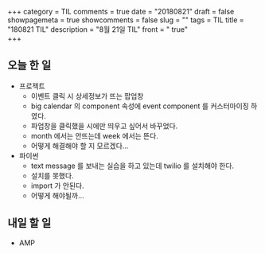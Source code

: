 +++
category = TIL
comments = true
date = "20180821"
draft = false
showpagemeta = true
showcomments = false
slug = ""
tags = TIL
title = "180821 TIL"
description = "8월 21일 TIL"
front =  " true"  
+++

## 오늘 한 일

- 프로젝트
  - 이벤트 클릭 시 상세정보가 뜨는 팝업창
  - big calendar 의 component 속성에 event component 를 커스터마이징 하였다.
  - 파업창을 클릭했을 시에만 띄우고 싶어서 바꾸었다.
  - month 에서는 안뜨는데 week 에서는 뜬다.
  - 어떻게 해결해야 할 지 모르겠다...
- 파이썬
  - text message 를 보내는 실습을 하고 있는데 twilio 를 설치해야 한다.
  - 설치를 못했다.
  - import 가 안된다.
  - 어떻게 해야될까...

## 내일 할 일

- AMP
